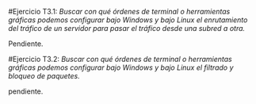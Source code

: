 #Ejercicio T3.1:
*Buscar con qué órdenes de terminal o herramientas gráficas podemos configurar bajo Windows y bajo Linux el enrutamiento del tráfico de un servidor para pasar el tráfico desde una subred a otra.*

Pendiente.

#Ejercicio T3.2:
*Buscar con qué órdenes de terminal o herramientas gráficas podemos configurar bajo Windows y bajo Linux el filtrado y bloqueo de paquetes.*

pendiente.
